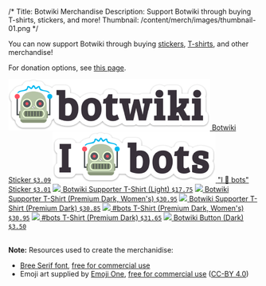 /*
Title: Botwiki Merchandise
Description: Support Botwiki through buying T-shirts, stickers, and more!
Thumbnail: /content/merch/images/thumbnail-01.png
*/

You can now support Botwiki through buying [stickers](https://www.stickermule.com/user/1070736888/stickers), [T-shirts](http://www.zazzle.com/botwiki), and other merchandise!

For donation options, see [this page](/about/support#donation-options).

<div class="centered-text">

  <a href="https://www.stickermule.com/marketplace/12100-botwiki">
    <img src="/content/merch/images/botwiki.png" class="centered">
  </a>
  <a href="https://www.stickermule.com/marketplace/12100-botwiki">Botwiki Sticker <code>$3.09</code></a>


  <a href="https://www.stickermule.com/marketplace/12101-i-robot-face-bots">
    <img src="/content/merch/images/i-robot-face-bots.png" class="centered">
  </a>
  <a href="https://www.stickermule.com/marketplace/12101-i-robot-face-bots">"I 🤖 bots" Sticker <code>$3.01</code></a>

  <a href="http://www.zazzle.com/botwiki_supporter_t_shirt_light-235613230296235918?rf=238041368524409010">
    <img src="https://rlv.zcache.com/botwiki_supporter_t_shirt_light-r092657d63b0347ee984b6e8e96fff840_johy2_325.jpg?bg=0xffffff" class="centered">
  </a>
  <a href="http://www.zazzle.com/botwiki_supporter_t_shirt_light-235613230296235918?rf=238041368524409010">Botwiki Supporter T-Shirt (Light) <code>$17.75</code></a>



  <a href="http://www.zazzle.com/botwiki_supporter_t_shirt_premium_dark_womens-235745345730194267?rf=238041368524409010">
    <img src="http://rlv.zcache.com/botwiki_supporter_t_shirt_premium_dark_womens-r84c66a87085f4b50a68858ff84c26cfb_jf4s8_325.jpg?bg=0xffffff" class="centered">
  </a>
  <a href="http://www.zazzle.com/botwiki_supporter_t_shirt_premium_dark_womens-235745345730194267?rf=238041368524409010">Botwiki Supporter T-Shirt (Premium Dark, Women's) <code>$30.95</code></a>

  <a href="http://www.zazzle.com/botwiki_supporter_t_shirt_premium_dark-235030638837729356?rf=238041368524409010">
    <img src="https://rlv.zcache.com/botwiki_supporter_t_shirt_premium_dark-r5a41751d7d18400d87271ea963f55e66_jg4dk_325.jpg?bg=0xffffff" class="centered">
  </a>
  <a href="http://www.zazzle.com/botwiki_supporter_t_shirt_premium_dark-235030638837729356?rf=238041368524409010">Botwiki Supporter T-Shirt (Premium Dark) <code>$30.85</code></a>

  <a href="http://www.zazzle.com/bots_t_shirt_premium_dark_womens-235740336376279549?rf=238041368524409010">
    <img src="http://rlv.zcache.com/bots_t_shirt_premium_dark_womens-r9f55107d2cfe44a9bb8f78866115889b_jf4s8_325.jpg?bg=0xffffff" class="centered">
  </a>
  <a href="http://www.zazzle.com/bots_t_shirt_premium_dark_womens-235740336376279549?rf=238041368524409010">#bots T-Shirt (Premium Dark, Women's) <code>$30.95</code></a>

  <a href="http://www.zazzle.com/bots_t_shirt_premium_dark-235922236828732530?rf=238041368524409010">
    <img src="https://rlv.zcache.com/bots_t_shirt_premium_dark-r64cdcd80081f43a9b2852a6bcd27706a_jyrs6_325.jpg?bg=0xffffff" class="centered">
  </a>
  <a href="http://www.zazzle.com/bots_t_shirt_premium_dark-235922236828732530?rf=238041368524409010">#bots T-Shirt (Premium Dark) <code>$31.65</code></a>

  <a href="http://www.zazzle.com/botwiki_button_dark-145771497461844535?rf=238041368524409010">
    <img src="https://rlv.zcache.com/botwiki_button_dark-raa2459b975304c47817eb0fb814768fc_x7j3i_8byvr_325.jpg?bg=0xffffff" class="centered">
  </a>
  <a href="http://www.zazzle.com/botwiki_button_dark-145771497461844535?rf=238041368524409010">Botwiki Button (Dark) <code>$3.50</code></a>

  <!-- Coming soon?
  <a href="PRODUCTURL">
    <img src="IMGURL" class="centered">
  </a>
  <a href="PRODUCTURL">PRODUCTTITLE</a>
  -->
</div>
<br/>

**Note:** Resources used to create the merchanidise:

- [Bree Serif font](https://www.google.com/fonts/specimen/Bree+Serif), [free for commercial use](https://developers.google.com/fonts/)
- Emoji art supplied by [Emoji One](http://emojione.com/), [free for commercial use](http://emojione.com/licensing/) ([CC-BY 4.0](https://creativecommons.org/licenses/by/4.0/legalcode))
